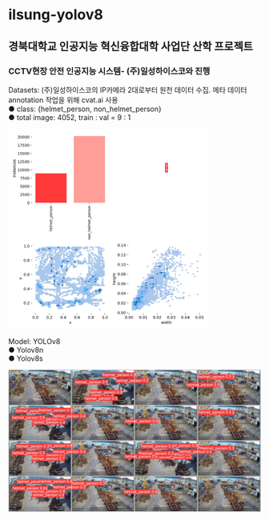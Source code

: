# ilsung-yolov8
<h2>경북대학교 인공지능 혁신융합대학 사업단 산학 프로젝트</h2>
<h3>CCTV현장 안전 인공지능 시스템- (주)일성하이스코와 진행</h3>

Datasets: (주)일성하이스코의 IP카메라 2대로부터 원천 데이터 수집. 메타 데이터 annotation 작업을 위해 cvat.ai 사용<br>
● class: {helmet_person, non_helmet_person}<br>
● total image: 4052, train : val = 9 : 1

<img src="https://github.com/jk9169/ilsung-yolov8/blob/main/runs/detect/train5/labels.jpg?raw=true" width="400" height="400">

Model: YOLOv8 </a><br>
● Yolov8n<br>
● Yolov8s

<img src="https://github.com/jk9169/ilsung-yolov8/blob/main/runs/detect/train5/val_batch0_pred.jpg?raw=true">



  
  
